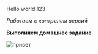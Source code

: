 Hello world 123

*Работаем с контролем версий*

__Выполняем домашнее задание__

![привет](Foto.jpeg)

